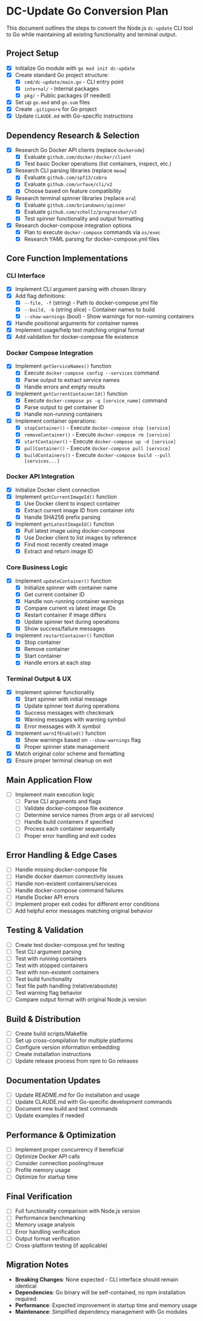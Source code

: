# DC-Update Go Conversion Plan

This document outlines the steps to convert the Node.js `dc-update` CLI tool to Go while maintaining all existing functionality and terminal output.

## Project Setup

- [x] Initialize Go module with `go mod init dc-update`
- [x] Create standard Go project structure:
  - [x] `cmd/dc-update/main.go` - CLI entry point
  - [x] `internal/` - Internal packages
  - [x] `pkg/` - Public packages (if needed)
- [x] Set up `go.mod` and `go.sum` files
- [x] Create `.gitignore` for Go project
- [x] Update `CLAUDE.md` with Go-specific instructions

## Dependency Research & Selection

- [x] Research Go Docker API clients (replace `dockerode`)
  - [x] Evaluate `github.com/docker/docker/client`
  - [x] Test basic Docker operations (list containers, inspect, etc.)
- [x] Research CLI parsing libraries (replace `meow`)
  - [x] Evaluate `github.com/spf13/cobra`
  - [x] Evaluate `github.com/urfave/cli/v2`
  - [x] Choose based on feature compatibility
- [x] Research terminal spinner libraries (replace `ora`)
  - [x] Evaluate `github.com/briandowns/spinner`
  - [x] Evaluate `github.com/schollz/progressbar/v3`
  - [x] Test spinner functionality and output formatting
- [x] Research docker-compose integration options
  - [x] Plan to execute `docker-compose` commands via `os/exec`
  - [x] Research YAML parsing for docker-compose.yml files

## Core Function Implementations

### CLI Interface
- [x] Implement CLI argument parsing with chosen library
- [x] Add flag definitions:
  - [x] `--file, -f` (string) - Path to docker-compose.yml file
  - [x] `--build, -b` (string slice) - Container names to build
  - [x] `--show-warnings` (bool) - Show warnings for non-running containers
- [x] Handle positional arguments for container names
- [x] Implement usage/help text matching original format
- [x] Add validation for docker-compose file existence

### Docker Compose Integration
- [x] Implement `getServiceNames()` function
  - [x] Execute `docker-compose config --services` command
  - [x] Parse output to extract service names
  - [x] Handle errors and empty results
- [x] Implement `getCurrentContainerId()` function
  - [x] Execute `docker-compose ps -q [service_name]` command
  - [x] Parse output to get container ID
  - [x] Handle non-running containers
- [x] Implement container operations:
  - [x] `stopContainer()` - Execute `docker-compose stop [service]`
  - [x] `removeContainer()` - Execute `docker-compose rm [service]`
  - [x] `startContainer()` - Execute `docker-compose up -d [service]`
  - [x] `pullContainer()` - Execute `docker-compose pull [service]`
  - [x] `buildContainers()` - Execute `docker-compose build --pull [services...]`

### Docker API Integration
- [x] Initialize Docker client connection
- [x] Implement `getCurrentImageId()` function
  - [x] Use Docker client to inspect container
  - [x] Extract current image ID from container info
  - [x] Handle SHA256 prefix parsing
- [x] Implement `getLatestImageId()` function
  - [x] Pull latest image using docker-compose
  - [x] Use Docker client to list images by reference
  - [x] Find most recently created image
  - [x] Extract and return image ID

### Core Business Logic
- [x] Implement `updateContainer()` function
  - [x] Initialize spinner with container name
  - [x] Get current container ID
  - [x] Handle non-running container warnings
  - [x] Compare current vs latest image IDs
  - [x] Restart container if image differs
  - [x] Update spinner text during operations
  - [x] Show success/failure messages
- [x] Implement `restartContainer()` function
  - [x] Stop container
  - [x] Remove container
  - [x] Start container
  - [x] Handle errors at each step

### Terminal Output & UX
- [x] Implement spinner functionality
  - [x] Start spinner with initial message
  - [x] Update spinner text during operations
  - [x] Success messages with checkmark
  - [x] Warning messages with warning symbol
  - [x] Error messages with X symbol
- [x] Implement `warnIfEnabled()` function
  - [x] Show warnings based on `--show-warnings` flag
  - [x] Proper spinner state management
- [x] Match original color scheme and formatting
- [x] Ensure proper terminal cleanup on exit

## Main Application Flow
- [ ] Implement main execution logic
  - [ ] Parse CLI arguments and flags
  - [ ] Validate docker-compose file existence
  - [ ] Determine service names (from args or all services)
  - [ ] Handle build containers if specified
  - [ ] Process each container sequentially
  - [ ] Proper error handling and exit codes

## Error Handling & Edge Cases
- [ ] Handle missing docker-compose file
- [ ] Handle docker daemon connectivity issues
- [ ] Handle non-existent containers/services
- [ ] Handle docker-compose command failures
- [ ] Handle Docker API errors
- [ ] Implement proper exit codes for different error conditions
- [ ] Add helpful error messages matching original behavior

## Testing & Validation
- [ ] Create test docker-compose.yml for testing
- [ ] Test CLI argument parsing
- [ ] Test with running containers
- [ ] Test with stopped containers
- [ ] Test with non-existent containers
- [ ] Test build functionality
- [ ] Test file path handling (relative/absolute)
- [ ] Test warning flag behavior
- [ ] Compare output format with original Node.js version

## Build & Distribution
- [ ] Create build scripts/Makefile
- [ ] Set up cross-compilation for multiple platforms
- [ ] Configure version information embedding
- [ ] Create installation instructions
- [ ] Update release process from npm to Go releases

## Documentation Updates
- [ ] Update README.md for Go installation and usage
- [ ] Update CLAUDE.md with Go-specific development commands
- [ ] Document new build and test commands
- [ ] Update examples if needed

## Performance & Optimization
- [ ] Implement proper concurrency if beneficial
- [ ] Optimize Docker API calls
- [ ] Consider connection pooling/reuse
- [ ] Profile memory usage
- [ ] Optimize for startup time

## Final Verification
- [ ] Full functionality comparison with Node.js version
- [ ] Performance benchmarking
- [ ] Memory usage analysis
- [ ] Error handling verification
- [ ] Output format verification
- [ ] Cross-platform testing (if applicable)

## Migration Notes
- **Breaking Changes**: None expected - CLI interface should remain identical
- **Dependencies**: Go binary will be self-contained, no npm installation required
- **Performance**: Expected improvement in startup time and memory usage
- **Maintenance**: Simplified dependency management with Go modules